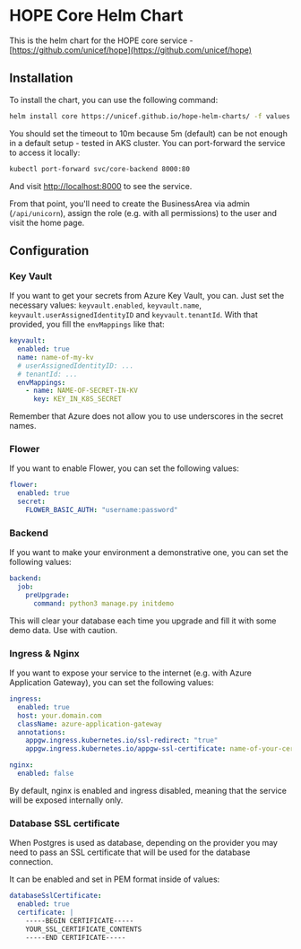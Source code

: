 # HOPE Core Helm Chart

This is the helm chart for the HOPE core service - [https://github.com/unicef/hope](https://github.com/unicef/hope)

## Installation

To install the chart, you can use the following command:

```bash
helm install core https://unicef.github.io/hope-helm-charts/ -f values.yaml --timeout 10m0s
```

You should set the timeout to 10m because 5m (default) can be not enough in a default setup - tested in AKS cluster.
You can port-forward the service to access it locally:

```bash
kubectl port-forward svc/core-backend 8000:80
```

And visit [http://localhost:8000](http://localhost:8000) to see the service.

From that point, you'll need to create the BusinessArea via admin (`/api/unicorn`), assign the role (e.g. with all permissions) to the user and visit the home page.

## Configuration

### Key Vault

If you want to get your secrets from Azure Key Vault, you can. Just set the necessary values: `keyvault.enabled`, `keyvault.name`, `keyvault.userAssignedIdentityID` and `keyvault.tenantId`. With that provided, you fill the `envMappings` like that:

```yaml
keyvault:
  enabled: true
  name: name-of-my-kv
  # userAssignedIdentityID: ...
  # tenantId: ...
  envMappings:
    - name: NAME-OF-SECRET-IN-KV
      key: KEY_IN_K8S_SECRET
```

Remember that Azure does not allow you to use underscores in the secret names.

### Flower

If you want to enable Flower, you can set the following values:

```yaml
flower:
  enabled: true
  secret:
    FLOWER_BASIC_AUTH: "username:password"
```

### Backend

If you want to make your environment a demonstrative one, you can set the following values:

```yaml
backend:
  job:
    preUpgrade:
      command: python3 manage.py initdemo
```

This will clear your database each time you upgrade and fill it with some demo data. Use with caution.

### Ingress & Nginx

If you want to expose your service to the internet (e.g. with Azure Application Gateway), you can set the following values:

```yaml
ingress:
  enabled: true
  host: your.domain.com
  className: azure-application-gateway
  annotations:
    appgw.ingress.kubernetes.io/ssl-redirect: "true"
    appgw.ingress.kubernetes.io/appgw-ssl-certificate: name-of-your-cert

nginx:
  enabled: false
```

By default, nginx is enabled and ingress disabled, meaning that the service will be exposed internally only.


### Database SSL certificate

When Postgres is used as database, depending on the provider you may need to pass an SSL certificate that will be used for the database connection.

It can be enabled and set in PEM format inside of values:
```yaml
databaseSslCertificate: 
  enabled: true
  certificate: |
    -----BEGIN CERTIFICATE-----
    YOUR_SSL_CERTIFICATE_CONTENTS
    -----END CERTIFICATE-----
```